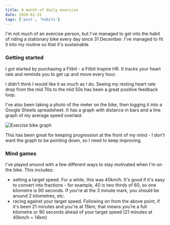 ```yaml
---
title: A month of daily exercise
date: 2020-01-31
tags: ['post', 'habits']
---
```


I'm not much of an exercise person, but I've managed to get into the habit of riding a stationary bike every day since 31 December. I've managed to fit it into my routine so that it's sustainable.

### Getting started

I got started by purchasing a Fitbit - a Fitbit Inspire HR. It tracks your heart rate and reminds you to get up and move every hour.

I didn't think I would like it as much as I do. Seeing my resting heart rate drop from the mid 70s to the mid 50s has been a great positive feedback loop.

I've also been taking a photo of the meter on the bike, then logging it into a Google Sheets spreadsheet. It has a graph with distance in bars and a line graph of my average speed overlaid:

![Exercise bike graph](/images/exercise-bike-graph.png)

This has been great for keeping progression at the front of my mind - I don't want the graph to be pointing down, so I need to keep improving.

### Mind games

I've played around with a few different ways to stay motivated when I'm on the bike. This includes:
- setting a target speed. For a while, this was 40km/h. It's good if it's easy to convert into fractions - for example, 40 is two thirds of 60, so one kilometre is 90 seconds. If you're at the 3 minute mark, you should be around 2 kilometres, etc.
- racing against your target speed. Following on from the above point, if it's been 21 minutes and you're at 15km, that means you're a full kilometre or 90 seconds ahead of your target speed (21 minutes at 40km/h = 14km)